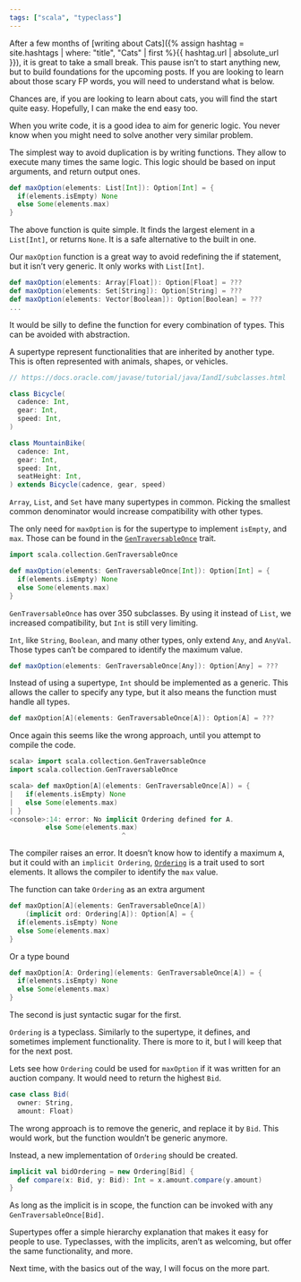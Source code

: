 ```yaml
---
tags: ["scala", "typeclass"]
---
```


After a few months of [writing about Cats]({% assign hashtag = site.hashtags | where: "title", "Cats" | first %}{{ hashtag.url | absolute_url }}), it is great to take a small break. This pause isn’t to start anything new, but to build foundations for the upcoming posts. If you are looking to learn about those scary FP words, you will need to understand what is below.

Chances are, if you are looking to learn about cats, you will find the start quite easy. Hopefully, I can make the end easy too.

When you write code, it is a good idea to aim for generic logic. You never know when you might need to solve another very similar problem.

The simplest way to avoid duplication is by writing functions. They allow to execute many times the same logic. This logic should be based on input arguments, and return output ones.

```scala
def maxOption(elements: List[Int]): Option[Int] = {
  if(elements.isEmpty) None
  else Some(elements.max)
}
```

The above function is quite simple. It finds the largest element in a `List[Int]`, or returns `None`. It is a safe alternative to the built in one.

Our `maxOption` function is a great way to avoid redefining the if statement, but it isn’t very generic. It only works with `List[Int]`.

```scala
def maxOption(elements: Array[Float]): Option[Float] = ???
def maxOption(elements: Set[String]): Option[String] = ???
def maxOption(elements: Vector[Boolean]): Option[Boolean] = ???
...
```

It would be silly to define the function for every combination of types. This can be avoided with abstraction.

A supertype represent functionalities that are inherited by another type. This is often represented with animals, shapes, or vehicles.

```scala
// https://docs.oracle.com/javase/tutorial/java/IandI/subclasses.html

class Bicycle(
  cadence: Int,
  gear: Int,
  speed: Int,
)

class MountainBike(
  cadence: Int,
  gear: Int,
  speed: Int,
  seatHeight: Int,
) extends Bicycle(cadence, gear, speed)
```

`Array`, `List`, and `Set` have many supertypes in common. Picking the smallest common denominator would increase compatibility with other types.

The only need for `maxOption` is for the supertype to implement `isEmpty`, and `max`. Those can be found in the [`GenTraversableOnce`](https://www.scala-lang.org/api/2.12.6/scala/collection/GenTraversableOnce.html) trait.

```scala
import scala.collection.GenTraversableOnce

def maxOption(elements: GenTraversableOnce[Int]): Option[Int] = {
  if(elements.isEmpty) None
  else Some(elements.max)
}
```

`GenTraversableOnce` has over 350 subclasses. By using it instead of `List`, we increased compatibility, but `Int` is still very limiting.

`Int`, like `String`, `Boolean`, and many other types, only extend `Any`, and `AnyVal`. Those types can’t be compared to identify the maximum value.

```scala
def maxOption(elements: GenTraversableOnce[Any]): Option[Any] = ???
```

Instead of using a supertype, `Int` should be implemented as a generic. This allows the caller to specify any type, but it also means the function must handle all types.

```scala
def maxOption[A](elements: GenTraversableOnce[A]): Option[A] = ???
```

Once again this seems like the wrong approach, until you attempt to compile the code.

```scala
scala> import scala.collection.GenTraversableOnce
import scala.collection.GenTraversableOnce

scala> def maxOption[A](elements: GenTraversableOnce[A]) = {
|   if(elements.isEmpty) None
|   else Some(elements.max)
| }
<console>:14: error: No implicit Ordering defined for A.
         else Some(elements.max)
                            ^
```

The compiler raises an error. It doesn’t know how to identify a maximum `A`, but it could with an `implicit Ordering`, [`Ordering`](https://www.scala-lang.org/api/2.12.x/scala/math/Ordering.html) is a trait used to sort elements. It allows the compiler to identify the `max` value.

The function can take `Ordering` as an extra argument

```scala
def maxOption[A](elements: GenTraversableOnce[A])
    (implicit ord: Ordering[A]): Option[A] = {
  if(elements.isEmpty) None
  else Some(elements.max)
}
```

Or a type bound

```scala
def maxOption[A: Ordering](elements: GenTraversableOnce[A]) = {
  if(elements.isEmpty) None
  else Some(elements.max)
}
```

The second is just syntactic sugar for the first.

`Ordering` is a typeclass. Similarly to the supertype, it defines, and sometimes implement functionality. There is more to it, but I will keep that for the next post.

Lets see how `Ordering` could be used for `maxOption` if it was written for an auction company. It would need to return the highest `Bid`.

```scala
case class Bid(
  owner: String,
  amount: Float)
```

The wrong approach is to remove the generic, and replace it by `Bid`. This would work, but the function wouldn’t be generic anymore.

Instead, a new implementation of `Ordering` should be created.

```scala
implicit val bidOrdering = new Ordering[Bid] {
  def compare(x: Bid, y: Bid): Int = x.amount.compare(y.amount)
}
```

As long as the implicit is in scope, the function can be invoked with any `GenTraversableOnce[Bid]`.

Supertypes offer a simple hierarchy explanation that makes it easy for people to use. Typeclasses, with the implicits, aren’t as welcoming, but offer the same functionality, and more.

Next time, with the basics out of the way, I will focus on the more part.
